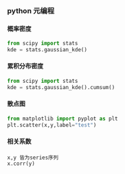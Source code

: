 ### python 元编程

#### 概率密度
```python
from scipy import stats
kde = stats.gaussian_kde()
```
#### 累积分布密度
```python
from scipy import stats
kde = stats.gaussian_kde().cumsum()
```
#### 散点图
````python
from matplotlib import pyplot as plt
plt.scatter(x,y,label="test")
````

#### 相关系数
```text
x,y 皆为series序列
x.corr(y)
```

